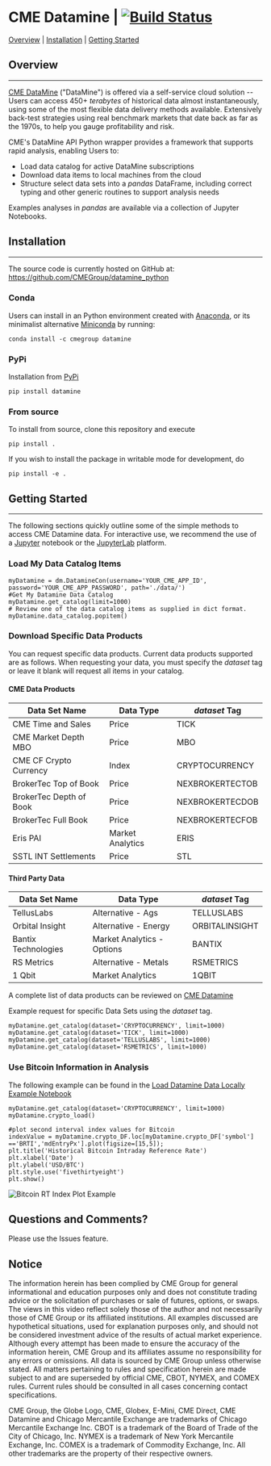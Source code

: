 # CME Datamine | [![Build Status](https://travis-ci.org/CMEGroup/datamine_python.svg?branch=master)](https://travis-ci.org/CMEGroup/datamine_python)

[Overview](#overview-) | [Installation](#installation-) | [Getting Started](#gettingstarted-)

## Overview <a link = 'overview'></a>

---

[CME DataMine](https://datamine.cmegroup.com/) ("DataMine") is offered via a self-service cloud solution -- Users can access
450+ _terabytes_ of historical data almost instantaneously, using some of the most flexible data delivery methods available. Extensively back-test strategies using real benchmark markets that date back as far as the 1970s, to help you gauge profitability and risk.

CME's DataMine API Python wrapper provides a framework that supports rapid analysis, enabling Users to:

- Load data catalog for active DataMine subscriptions
- Download data items to local machines from the cloud
- Structure select data sets into a _pandas_ DataFrame, including correct typing and other generic routines to support analysis needs

Examples analyses in _pandas_ are available via a collection of Jupyter Notebooks.

## Installation <a link = 'installation'></a>

---

The source code is currently hosted on GitHub at: https://github.com/CMEGroup/datamine_python

### Conda

Users can install in an Python environment created with [Anaconda](https://www.anaconda.com/distribution/), or its minimalist alternative [Miniconda](https://docs.conda.io/en/latest/miniconda.html) by running:

```buildoutcfg
conda install -c cmegroup datamine
```

### PyPi

Installation from [PyPi](https://pypi.org/project/datamine/)
```buildoutcfg
pip install datamine
```

### From source

To install from source, clone this repository and execute

```buildoutcfg
pip install .
```

If you wish to install the package in writable mode for development, do

```buildoutcfg
pip install -e .
```

## Getting Started <a link = 'gettingstarted'></a>

---

The following sections quickly outline some of the simple methods to access
CME Datamine data. For interactive use, we recommend the use of a
[Jupyter](https://jupyter.org) notebook or the
[JupyterLab](https://jupyterlab.readthedocs.io/en/latest) platform.

### Load My Data Catalog Items

```buildoutcfg
myDatamine = dm.DatamineCon(username='YOUR_CME_APP_ID', password='YOUR_CME_APP_PASSWORD', path='./data/')
#Get My Datamine Data Catalog
myDatamine.get_catalog(limit=1000)
# Review one of the data catalog items as supplied in dict format.  
myDatamine.data_catalog.popitem()
```

### Download Specific Data Products

You can request specific data products.  Current data products supported are as follows.
When requesting your data, you must specify the _dataset_ tag or leave it blank will request
all items in your catalog.  

#### CME Data Products

|  Data Set Name                | Data Type     | _dataset_ Tag  |
|---                            |---            |---|
|  CME Time and Sales           | Price         | TICK     |
|  CME  Market Depth MBO        | Price         | MBO  |
|  CME CF Crypto Currency       | Index         | CRYPTOCURRENCY  |
|  BrokerTec Top of Book       | Price         | NEXBROKERTECTOB  |
|  BrokerTec Depth of Book     | Price         | NEXBROKERTECDOB  |
|  BrokerTec Full Book         | Price         | NEXBROKERTECFOB  |
|  Eris PAI                     | Market Analytics | ERIS  |
|  SSTL INT Settlements         | Price         | STL  |

#### Third Party Data

|  Data Set Name                | Data Type     | _dataset_ Tag  |
|---                            |---            |---|
|  TellusLabs                   | Alternative - Ags             | TELLUSLABS  |
|  Orbital Insight              | Alternative - Energy          | ORBITALINSIGHT  |
|  Bantix Technologies          | Market Analytics - Options    | BANTIX  |
|  RS Metrics                   | Alternative - Metals          | RSMETRICS  |
|  1 Qbit                    | Market Analytics           | 1QBIT  |

A complete list of data products can be reviewed on [CME Datamine]([https://datamine.cmegroup.com/#t=p&p=cme.dataHome)

Example request for specific Data Sets using the _dataset_ tag.

```buildoutcfg
myDatamine.get_catalog(dataset='CRYPTOCURRENCY', limit=1000)
myDatamine.get_catalog(dataset='TICK', limit=1000)
myDatamine.get_catalog(dataset='TELLUSLABS', limit=1000)
myDatamine.get_catalog(dataset='RSMETRICS', limit=1000)
```

### Use Bitcoin Information in Analysis
The following example can be found in the [Load Datamine Data Locally Example Notebook](https://github.com/CMEGroup/datamine_python/blob/master/examples/Load%20Datamine%20Data%20Locally%20Example.ipynb)

```buildoutcfg
myDatamine.get_catalog(dataset='CRYPTOCURRENCY', limit=1000)
myDatamine.crypto_load()

#plot second interval index values for Bitcoin
indexValue = myDatamine.crypto_DF.loc[myDatamine.crypto_DF['symbol'] =='BRTI','mdEntryPx'].plot(figsize=[15,5]);
plt.title('Historical Bitcoin Intraday Reference Rate')
plt.xlabel('Date')
plt.ylabel('USD/BTC')
plt.style.use('fivethirtyeight')
plt.show()

```

![Bitcoin RT Index Plot Example](https://github.com/CMEGroup/datamine_python/blob/master/examples/images/BitcoinRTIndexValue.png "Bitcoin Logo")


## Questions and Comments?
Please use the Issues feature.


## Notice
The information herein has been complied by CME Group for general informational and education purposes only and does not constitute trading advice or the solicitation of purchases or sale of futures, options, or swaps. The views in this video reflect solely those of the author and not necessarily those of CME Group or its affiliated institutions. All examples discussed are hypothetical situations, used for explanation purposes only, and should not be considered investment advice of the results of actual market experience. Although every attempt has been made to ensure the accuracy of the information herein, CME Group and its affiliates assume no responsibility for any errors or omissions. All data is sourced by CME Group unless otherwise stated. All matters pertaining to rules and specification herein are made subject to and are superseded by official CME, CBOT, NYMEX, and COMEX rules. Current rules should be consulted in all cases concerning contact specifications.

CME Group, the Globe Logo, CME, Globex, E-Mini, CME Direct, CME Datamine and Chicago Mercantile Exchange are trademarks of Chicago Mercantile Exchange Inc.  CBOT is a trademark of the Board of Trade of the City of Chicago, Inc.  NYMEX is a trademark of New York Mercantile Exchange, Inc.  COMEX is a trademark of Commodity Exchange, Inc. All other trademarks are the property of their respective owners.
